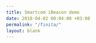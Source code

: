 ```yaml
---
title: Smartcom iBeacon demo
date: 2018-04-02 00:04:00 +03:00
permalink: "/finita/"
layout: blank
---
```


<html lang="ru" class="fa-events-icons-ready"><!-- Привет, русские хакеры. Денег зашлите лучше, мы хорошее дело делаем, вы же белые хакеры 0x30C3931017C867EfCF60d7d2b57DFe08bC7f7CCD (ETH), 178r6jWZfWJc88qFFgc6NJNgnzK6oSqWvW (BTC) --><head>
    <meta charset="utf-8">
<title>Hot Summer Sale 50% Off</title>
<link rel="icon" href="https://static.wixstatic.com/media/97aa50_f37cb049429d42f9b94024996a079139~mv2.png/v1/fill/w_55,h_55,al_c,lg_1/97aa50_f37cb049429d42f9b94024996a079139~mv2.png" type="image/x-icon">
  <meta name="google-site-verification" content="etbSm07uPvzzEE7_TUfhtZnMnyWOdGudogV4NXqfWrg">
<meta name="yandex-verification" content="b205865322bb578f">
<meta name="yandex-verification" content="c4fdcef24d5464af">
<meta name="author" content="">
<meta name="description" content="1 Сообщество Heisen объединяет активных людей. Мы хотим делиться опытом и учиться новому. Мы быстро растем и самостоятельно решаем любые задачи.">
<meta property="og:title" content="Hot Summer Sale 50% Off">
<meta property="og:description" content="SmartCom - Online insights for offline advertising">
<meta property="og:url" content="https://heisen.me/finita">
<meta property="og:image" content="https://static.wixstatic.com/media/97aa50_f37cb049429d42f9b94024996a079139~mv2.png/v1/fill/w_55,h_55,al_c,lg_1/97aa50_f37cb049429d42f9b94024996a079139~mv2.png">
<meta property="og:site_name" content="Hot Summer Sale">
<meta name="twitter:card" content="summary">
<meta name="twitter:site" content="@heisenhub">
<meta name="twitter:creator" content="@heisenhub">
<meta name="twitter:description" content="Ads by Smartcom: Proudly and gently">
<meta property="fb:admins" content="1312055486">
<meta property="article:publisher" content="1312055486">
<meta property="fb:app_id" content="1419810681377487">

<script async="" src="https://www.google-analytics.com/analytics.js"></script><script type="text/javascript" async="" src="https://mc.yandex.ru/metrika/watch.js"></script><script type="application/ld+json">
    {
      "@context": "http://www.schema.org",
      "@type": "EducationalOrganization",
      "name": "Heisen",
      "url": "https://heisen.me",
      "logo": "https://heisen.me/static/images/heisen_spaces_transparent_logo.png",
      "image": "https://heisen.me/static/images/heisen_spaces_transparent_logo.png",
      "description": "Сообщество Heisen объединяет активных людей. Мы хотим делиться опытом и учиться новому. Мы быстро растем и самостоятельно решаем любые задачи.",
      "address": {
        "@type": "PostalAddress",
        "streetAddress": "3503 Jack Northrop Ave Suite AH761 ",
        "addressLocality": "Hawthorne",
        "addressRegion": "CA",
        "postalCode": "90250",
        "addressCountry": "USA"
      },
      "contactPoint": {
        "@type": "ContactPoint",
        "telephone": "+7 (985) 128-37-08",
        "contactType" : "customer service"
      }
    }
  </script>

  <script src="https://apis.google.com/js/platform.js" async="" defer="" gapi_processed="true">
    {lang: 'ru'}
  </script>
  <meta name="viewport" content="width=device-width, initial-scale=1">
  <script src="https://use.fontawesome.com/fafb9ab347.js"></script><link href="https://use.fontawesome.com/fafb9ab347.css" media="all" rel="stylesheet">
  <link rel="canonical" href="https://heisen.me/">
  <link href="https://fonts.googleapis.com/css?family=Exo+2:100,200,300,400" rel="stylesheet">

  <!-- Favicon part -->
  <link rel="apple-touch-icon" sizes="180x180" href="/assets/images/apple-touch-icon.png">
  <link rel="icon" type="image/png" href="/assets/images/favicon-32x32.png" sizes="32x32">
  <link rel="icon" type="image/png" href="/assets/images/favicon-16x16.png" sizes="16x16">
  <link rel="manifest" href="/assets/images/manifest.json">
  <link rel="mask-icon" href="/assets/images/safari-pinned-tab.svg" color="#00a300">
  <meta name="apple-mobile-web-app-title" content="Heisen.me">
  <meta name="application-name" content="2 Heisen.me">
  <meta name="theme-color" content="#ffffff">

  <!-- Style part -->
  <link rel="stylesheet" href="https://cdnjs.cloudflare.com/ajax/libs/normalize/7.0.0/normalize.css">
  <link rel="stylesheet" href="https://cdnjs.cloudflare.com/ajax/libs/skeleton/2.0.4/skeleton.min.css">
  <link rel="stylesheet" type="text/css" href="/assets/css/custom-heisen.css">
  <link rel="stylesheet" type="text/css" href="/assets/css/custom.css">
  <link href="/assets/css/footer-style.css" rel="stylesheet" media="all">
  <link href="https://maxcdn.bootstrapcdn.com/font-awesome/4.7.0/css/font-awesome.min.css" rel="stylesheet" integrity="sha384-wvfXpqpZZVQGK6TAh5PVlGOfQNHSoD2xbE+QkPxCAFlNEevoEH3Sl0sibVcOQVnN" crossorigin="anonymous">
    <!-- Start of heisenhelp Zendesk Widget script -->
  <iframe src="javascript:false" title="" style="display: none;"></iframe><script>/*<![CDATA[*/window.zEmbed||function(e,t){var n,o,d,i,s,a=[],r=document.createElement("iframe");window.zEmbed=function(){a.push(arguments)},window.zE=window.zE||window.zEmbed,r.src="javascript:false",r.title="",r.role="presentation",(r.frameElement||r).style.cssText="display: none",d=document.getElementsByTagName("script"),d=d[d.length-1],d.parentNode.insertBefore(r,d),i=r.contentWindow,s=i.document;try{o=s}catch(e){n=document.domain,r.src='javascript:var d=document.open();d.domain="'+n+'";void(0);',o=s}o.open()._l=function(){var e=this.createElement("script");n&&(this.domain=n),e.id="js-iframe-async",e.src="https:///assets.zendesk.com/embeddable_framework/main.js",this.t=+new Date,this.zendeskHost="heisenhelp.zendesk.com",this.zEQueue=a,this.body.appendChild(e)},o.write('<body onload="document._l();">'),o.close()}();
  /*]]>*/</script>
  <!-- End of heisenhelp Zendesk Widget script -->
</head>
<body>
   <div class="row container">
  <div class="twelve columns nav-bar">
    <div class="eight columns nav-logo">
      <div class="brand">
        <div class="eight columns brand-name">
          <h5><a href="/" style="text-decoration: none; color: black;">Test</a></h5>
        </div>
      </div>
    </div>
    <div class="four columns nav-buttons">

      <div class="row twelve columns">
        <div class="four columns p-nav">
          <div>
            <a href="/team/" title="">Команда</a>
          </div>
        </div>

        <div class="four columns p-nav">
          <div>
            <a href="/faq/" title="">ФАК</a>
          </div>
        </div>

        <div class="four columns p-nav">
          <div>
            <a href="/annual/" title="">Ануал</a>
          </div>
        </div>
      </div>

    </div>
  </div>
</div>
  <div class="block-1">
  <div class="container">
    <div class="row">
      <div class="twelve columns block-header">
        <!-- <h1 style="color: black;">Test</h1> -->
          <p><img src="/uploads/IMAGE.jpg" alt="IMAGE.jpg" class="fw-center"></p>

<style>   
 .fw-center{    
     margin: 0 auto;    
     display: block;    
     width: 100%;   
 }    
 .button {    
     background-color: #4CAF50; /* Green */   
     border: none;    
     color: white;    
     padding: 15px 32px;    
     text-align: center;    
     text-decoration: none;   
     display: inline-block;   
     font-size: 16px;   
 }
div.row.container, #colophon {
     display: none;
}
 </style>

<p><a class="button fw-center" href="https://wi-fi.ru" style="font-size: 2em; height: 60px;"> Follow me!</a></p>

      </div>
    </div>
  </div>
</div>
  <footer class="block-6" id="colophon">
  <!-- <span style="position: relative;">
    <img src="/assets/images/hole.svg" style="position: absolute; height: 25px; top: -2px; left: 35vw;">
    <img src="/assets/images/sprout.svg" style="position: absolute; height: 25px; top: -20px; left: 95vw;">
  </span> -->
  <div class="container-fluid">
    <div class="four columns footer-icons">
      <a class="twitter-share-button" href="https://twitter.com/intent/tweet?text=@heisenhub%hub20is%20recruiting%20new%20members%20for%20Season%202"><span class="fab fa-twitter footer-icons"></span></a>
      <a href="https://patreon.com/heisen"><span class="fab fa-map-marker footer-icons"></span></a>
      <a href="#"><img src="/assets/icons/heisen_logo_white.png"></a>
      <a href="https://facebook.com/bikov.evgeni" target="_blank"><span class="fab fa-facebook-f footer-icons"></span></a>
      <a href="http://github.com/evgenity" target="_blank"><span class="fab fa-github footer-icons"></span></a><br>
      <span>meow@heisen.me</span><br>
      <span>Heisen © <script data-cfasync="false" src="/cdn-cgi/scripts/d07b1474/cloudflare-static/email-decode.min.js"></script><script>document.write( new Date().getFullYear());</script>2018</span>
    </div>
    <div class="eight columns wrap">
      <div class="col">
        <!-- <b>Проект</b> -->
        <a href="/team/">Команда</a><br>
        <a href="#" class="disabled">Проекты</a><br>
        <a href="/project-ideas">Идеи проектов</a><br>
        <a href="/heisenhub/">@heisenhub</a><br>
      </div>
      <div class="col">
        <!-- <b>Контакты</b> -->
        <a href="#" class="disabled">История</a><br>
        <a href="#" class="disabled">Партнеры</a><br>
        <a href="/podcasts/">Подкасты</a><br>
        <a href="/annual/">Ануал</a><br>
        <a href="/esli-grustno/">Если грустно</a><br>
      </div>
      <div class="col">
        <!-- <b>Поддержка</b> -->
        <a href="/faq/">FAQ</a><br>
        <a href="#" class="disabled">Как доехать</a><br>
        <a href="#" class="disabled">Пресскит</a><br>
        <a href="/kartochka/">Реквизиты</a><br>
        <a href="#" class="disabled">Чем помочь</a><br>
      </div>

    </div>
  </div>
</footer>
    <!-- Yandex.Metrika counter -->
  <script type="text/javascript"> (function (d, w, c) { (w[c] = w[c] || []).push(function() { try { w.yaCounter40177012 = new Ya.Metrika({ id:40177012, clickmap:true, trackLinks:true, accurateTrackBounce:true, webvisor:true, trackHash:true }); } catch(e) { } }); var n = d.getElementsByTagName("script")[0], s = d.createElement("script"), f = function () { n.parentNode.insertBefore(s, n); }; s.type = "text/javascript"; s.async = true; s.src = "https://mc.yandex.ru/metrika/watch.js"; if (w.opera == "[object Opera]") { d.addEventListener("DOMContentLoaded", f, false); } else { f(); } })(document, window, "yandex_metrika_callbacks"); </script> <noscript>&lt;div&gt;&lt;img src="https://mc.yandex.ru/watch/40177012" style="position:absolute; left:-9999px;" alt="ya" /&gt;&lt;/div&gt;</noscript> <!-- /Yandex.Metrika counter -->
  <!-- GoogleAnalytics -->
  <script>
  (function(i,s,o,g,r,a,m){i['GoogleAnalyticsObject']=r;i[r]=i[r]||function(){
  (i[r].q=i[r].q||[]).push(arguments)},i[r].l=1*new Date();a=s.createElement(o),
  m=s.getElementsByTagName(o)[0];a.async=1;a.src=g;m.parentNode.insertBefore(a,m)
  })(window,document,'script','https://www.google-analytics.com/analytics.js','ga');
  ga('create', 'UA-86530898-2', 'auto');
  ga('send', 'pageview');
</script>



<div><iframe id="launcher" tabindex="0" class="zEWidget-launcher zEWidget-launcher--active" style="border: none; background-color: transparent; z-index: 999998; transform: translateZ(0px); position: fixed; opacity: 1; width: 112px; height: 46px; margin: 10px 20px; right: 0px; bottom: 0px; background-position: initial initial; background-repeat: initial initial;"></iframe></div><div><iframe id="webWidget" tabindex="-1" class="zEWidget-webWidget " style="border: none; background-color: transparent; z-index: 999999; transform: translateZ(0px); position: fixed; opacity: 0; width: 357px; margin-left: 15px; margin-right: 15px; height: 15px; right: 0px; bottom: 0px; transition-property: none; transition-duration: 0ms; transition-timing-function: unset; top: -9999px; background-position: initial initial; background-repeat: initial initial;"></iframe></div></body></html>
